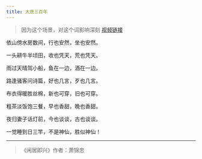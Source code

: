 ```yaml
---
title: 大唐三百年
---
```


> 因为这个场景，对这个词影响深刻 [视频链接](https://www.bilibili.com/video/BV1xE411d731/?spm_id_from=333.337.search-card.all.click&vd_source=f586a917778900b8d78af386bcb873cb)

依山傍水房数间，行也安然，坐也安然。

一头耕牛半顷田，收也凭天，荒也凭天。

雨过天晴驾小船，鱼在一边，酒在一边。

路逢骚客问诗篇，好也几言，歹也几言。

布衣得暖胜丝棉，新也可穿，旧也可穿。

粗茶淡饭饱三餐，早也香甜，晚也香甜。

夜归妻子话灯前，今也谈谈，古也谈谈。

一觉睡到日三竿，不是神仙，胜似神仙！

<hr>

> 《闲居即兴》作者：萧锦忠
